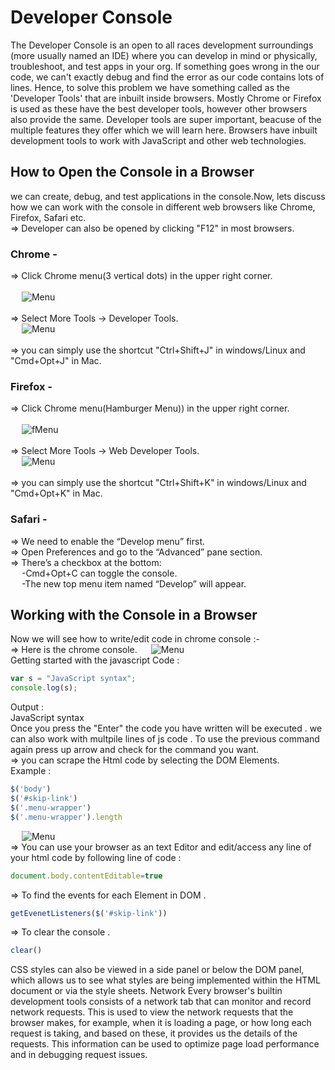 # Developer Console
The Developer Console is an open to all races development surroundings (more usually named an IDE) where you can develop in mind or physically, troubleshoot, and test apps in your org.
If something goes wrong in the our code, we can't exactly debug and find the error as our code contains lots of lines. Hence, to solve this problem we have something called as the 'Developer Tools' that are in­built inside browsers. Mostly Chrome or Firefox is used as these have the best developer tools, however other browsers also provide the same. Developer tools are super important, beacuse of the multiple features they offer which we will learn here. Browsers have in­built development tools to work with JavaScript and other web technologies.
## How to Open the Console in a Browser
we can create, debug, and test applications in the console.Now, lets discuss how we can work with the console in different web browsers like Chrome, Firefox, Safari etc. <br/>
=> Developer can also be opened by clicking "F12" in most browsers.
### Chrome - <br/>
=> Click Chrome menu(3 vertical dots)  in the upper right corner. <br/>
<br/>
 &emsp;  ![Menu](./menu.PNG) <br/>
 <br/>
 => Select More Tools -> Developer Tools.<br/>
 &emsp;  ![Menu](./menu2.jpg) <br/>
 <br/>
=> you can simply use the shortcut "Ctrl+Shift+J" in windows/Linux and "Cmd+Opt+J" in Mac. 
### Firefox - <br/>
=> Click Chrome menu(Hamburger Menu))  in the upper right corner. <br/>
<br/>
 &emsp;  ![fMenu](./fmenu.PNG) <br/>
 <br/>
 => Select More Tools -> Web Developer Tools.<br/>
 &emsp;  ![Menu](./menuf2.jpg) <br/>
 <br/>
=> you can simply use the shortcut "Ctrl+Shift+K" in windows/Linux and "Cmd+Opt+K" in Mac. <br/>
### Safari - <br/>
=> We need to enable the “Develop menu” first.<br/>
=> Open Preferences and go to the “Advanced” pane section.<br/>
=> There’s a checkbox at the bottom:<br/>
 &emsp; -Cmd+Opt+C can toggle the console. <br/>
 &emsp; -The new top menu item named “Develop” will appear.
 ## Working with the Console in a Browser 
 Now we will see how to write/edit code in chrome console :-
 <br/>
 => Here is the chrome console.
  &emsp;  ![Menu](./console.PNG) <br/>
  Getting started with the javascript Code :<br/>
```javascript
var s = "JavaScript syntax";
console.log(s);
```
 Output :<br/>
JavaScript syntax<br/>
Once you press the "Enter" the code you have written will be executed . we can also work with multpile lines of js code . To use the previous command again press up arrow and check for the command you want.<br/>
=> you can scrape the Html code by selecting the DOM Elements.<br/>
Example :<br/>
```javascript
$('body')
$('#skip-link')
$('.menu-wrapper')
$('.menu-wrapper').length
```
 &emsp;  ![Menu](./DOM.PNG) <br/>
 => You can use your browser as an text Editor and edit/access any line of your html code by following line of code :
```javascript
document.body.contentEditable=true 
```
=> To find the events for each Element in DOM .
```javascript
getEvenetListeners($('#skip-link'))
```
=> To clear the console .
```javascript
clear()
```
CSS styles can also be viewed in a side panel or below the DOM panel, which allows us to see what styles are being
implemented within the HTML document or via the style sheets.
Network
Every browser's built­in development tools consists of a network tab that can monitor and record network requests. This is
used to view the network requests that the browser makes, for example, when it is loading a page, or how long each request
is taking, and based on these, it provides us the details of the requests. This information can be used to optimize page load
performance and in debugging request issues. 
